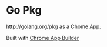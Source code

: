 # Go Pkg

http://golang.org/pkg as a Chome App.

Built with [Chrome App Builder](https://chrome.google.com/webstore/detail/chrome-app-builder/ighkikkfkalojiibipjigpccggljgdff)

